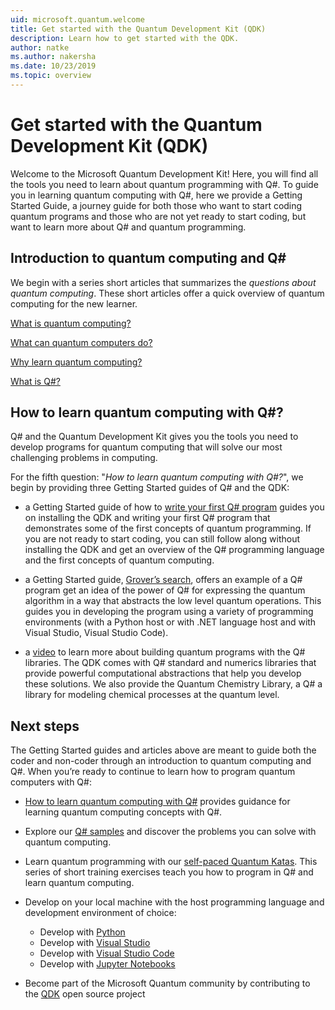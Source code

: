 ```yaml
---
uid: microsoft.quantum.welcome
title: Get started with the Quantum Development Kit (QDK)
description: Learn how to get started with the QDK. 
author: natke
ms.author: nakersha
ms.date: 10/23/2019
ms.topic: overview
---
```


# Get started with the Quantum Development Kit (QDK)

Welcome to the Microsoft Quantum Development Kit!  Here, you will find all the tools you need to learn about quantum programming with Q#.  To guide you in learning quantum computing with Q#, here we provide a Getting Started Guide, a journey guide for both those who want to start coding quantum programs and those who are not yet ready to start coding, but want to learn more about Q# and quantum programming.

## Introduction to quantum computing and Q#

We begin with a series short articles that summarizes the _questions about quantum computing_. These short articles offer a quick overview of quantum computing for the new learner.

[What is quantum computing?](xref:microsoft.quantum.overview.what)

[What can quantum computers do?](xref:microsoft.quantum.overview.computers)

[Why learn quantum computing?](xref:microsoft.quantum.overview.why)

[What is Q#?](xref:microsoft.quantum.overview.qsharp)

## How to learn quantum computing with Q#?

Q# and the Quantum Development Kit gives you the tools you need to develop programs for quantum computing that will solve our most challenging problems in computing. 

For the fifth question:  "_How to learn quantum computing with Q#?_", we begin by providing three Getting Started guides of Q# and the QDK:

* a Getting Started guide of how to [write your first Q# program](xref:microsoft.quantum.write-program) guides you on installing the QDK and writing your first Q# program that demonstrates some of the first concepts of quantum programming. If you are not ready to start coding, you can still follow along without installing the QDK and get an overview of the Q# programming language and the first concepts of quantum computing.

* a Getting Started guide, [Grover’s search](xref:microsoft.quantum.quickstarts.search), offers an example of a Q# program get an idea of the power of Q# for expressing the quantum algorithm in a way that abstracts the low level quantum operations.  This guides you in developing the program using a variety of programming environments (with a Python host or with .NET language host and with Visual Studio, Visual Studio Code).    

*  a [video](https://www.microsoft.com/en-us/videoplayer/embed/RE2JOJf) to learn more about building quantum programs with the Q# libraries.  The QDK comes with Q# standard and numerics libraries that provide powerful computational abstractions that help you develop these solutions. We also provide the Quantum Chemistry Library, a Q# a library for modeling chemical processes at the quantum level.

## Next steps

The Getting Started guides and articles above are meant to guide both the coder and non-coder through an introduction to quantum computing and Q#.  When you’re ready to continue to learn how to program quantum computers with Q#:

* [How to learn quantum computing with Q#](xref:microsoft.quantum.overview.learn) provides guidance for learning quantum computing concepts with Q#.  

* Explore our [Q# samples](https://docs.microsoft.com/en-us/samples/browse/?languages=qsharp) and discover the problems you can solve with quantum computing.

* Learn quantum programming with our [self-paced Quantum Katas](https://aka.ms/try-quantum-katas). This series of short training exercises teach you how to program in Q# and learn quantum computing.  

* Develop on your local machine with the host programming language and development environment of choice:
  * Develop with [Python](xref:microsoft.quantum.install#develop-with-python)
  * Develop with [Visual Studio](xref:microsoft.quantum.install#develop-with-c-on-windows-using-visual-studio)
  * Develop with [Visual Studio Code](xref:microsoft.quantum.install#develop-with-c-using-vs-code)
  * Develop with [Jupyter Notebooks](xref:microsoft.quantum.install#develop-with-jupyter-notebooks)

* Become part of the Microsoft Quantum community by contributing to the [QDK](xref:microsoft.quantum.contributing) open source project
